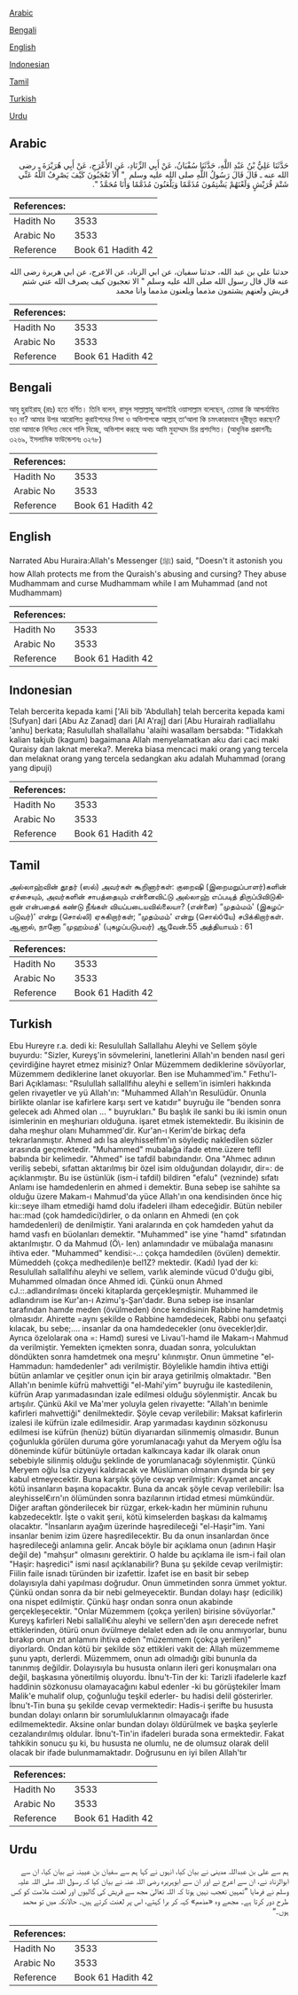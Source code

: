 [Arabic](#arabic)

[Bengali](#bengali)

[English](#english)

[Indonesian](#indonesian)

[Tamil](#tamil)

[Turkish](#turkish)

[Urdu](#urdu)

## Arabic


<div dir="rtl" lang="ar" style={{fontSize:'larger',backgroundColor:'#f8f9fa',padding:20}}>
حَدَّثَنَا عَلِيُّ بْنُ عَبْدِ اللَّهِ، حَدَّثَنَا سُفْيَانُ، عَنْ أَبِي الزِّنَادِ، عَنِ الأَعْرَجِ، عَنْ أَبِي هُرَيْرَةَ ـ رضى الله عنه ـ قَالَ قَالَ رَسُولُ اللَّهِ صلى الله عليه وسلم ‏ "‏ أَلاَ تَعْجَبُونَ كَيْفَ يَصْرِفُ اللَّهُ عَنِّي شَتْمَ قُرَيْشٍ وَلَعْنَهُمْ يَشْتِمُونَ مُذَمَّمًا وَيَلْعَنُونَ مُذَمَّمًا وَأَنَا مُحَمَّدٌ ‏"‏‏.‏
</div>
<div style={{backgroundColor:'#f8f9fa',padding:20, marginBottom: 10}}><table> <thead> <tr> <th>References:</th> <th></th> </tr> </thead> <tbody><tr><td>Hadith No</td><td>3533</td></tr><tr><td>Arabic No</td><td>3533</td></tr><tr><td>Reference</td><td>Book 61 Hadith 42</td></tr></tbody></table></div>


<div dir="rtl" lang="ar" style={{fontSize:'larger',backgroundColor:'#f8f9fa',padding:20}}>
حدثنا علي بن عبد الله، حدثنا سفيان، عن ابي الزناد، عن الاعرج، عن ابي هريرة رضى الله عنه قال قال رسول الله صلى الله عليه وسلم " الا تعجبون كيف يصرف الله عني شتم قريش ولعنهم يشتمون مذمما ويلعنون مذمما وانا محمد
</div>
<div style={{backgroundColor:'#f8f9fa',padding:20, marginBottom: 10}}><table> <thead> <tr> <th>References:</th> <th></th> </tr> </thead> <tbody><tr><td>Hadith No</td><td>3533</td></tr><tr><td>Arabic No</td><td>3533</td></tr><tr><td>Reference</td><td>Book 61 Hadith 42</td></tr></tbody></table></div>

## Bengali


<div dir="ltr" lang="bn" style={{fontSize:'larger',backgroundColor:'#f8f9fa',padding:20}}>
আবূ হুরাইরাহ্ (রাঃ) হতে বর্ণিত। তিনি বলেন, রাসূল সাল্লাল্লাহু আলাইহি ওয়াসাল্লাম বলেছেন, তোমরা কি আশ্চর্যান্বিত হও না? আমার উপর আরোপিত কুরাইশদের নিন্দা ও অভিশাপকে আল্লাহ্ তা‘আলা কি চমৎকারভাবে দূরীভূত করছেন? তারা আমাকে নিন্দিত ভেবে গালি দিচ্ছে, অভিশাপ করছে অথচ আমি মুহাম্মাদ চির প্রশংসিত। (আধুনিক প্রকাশনীঃ ৩২৬৯, ইসলামিক ফাউন্ডেশনঃ ৩২৭৮)
</div>
<div style={{backgroundColor:'#f8f9fa',padding:20, marginBottom: 10}}><table> <thead> <tr> <th>References:</th> <th></th> </tr> </thead> <tbody><tr><td>Hadith No</td><td>3533</td></tr><tr><td>Arabic No</td><td>3533</td></tr><tr><td>Reference</td><td>Book 61 Hadith 42</td></tr></tbody></table></div>

## English


<div dir="ltr" lang="en" style={{fontSize:'larger',backgroundColor:'#f8f9fa',padding:20}}>
Narrated Abu Huraira:Allah's Messenger (ﷺ) said, "Doesn't it astonish you how Allah protects me from the Quraish's abusing and cursing? They abuse Mudhammam and curse Mudhammam while I am Muhammad (and not Mudhammam)
</div>
<div style={{backgroundColor:'#f8f9fa',padding:20, marginBottom: 10}}><table> <thead> <tr> <th>References:</th> <th></th> </tr> </thead> <tbody><tr><td>Hadith No</td><td>3533</td></tr><tr><td>Arabic No</td><td>3533</td></tr><tr><td>Reference</td><td>Book 61 Hadith 42</td></tr></tbody></table></div>

## Indonesian


<div dir="ltr" lang="id" style={{fontSize:'larger',backgroundColor:'#f8f9fa',padding:20}}>
Telah bercerita kepada kami ['Ali bib 'Abdullah] telah bercerita kepada kami [Sufyan] dari [Abu Az Zanad] dari [Al A'raj] dari [Abu Hurairah radliallahu 'anhu] berkata; Rasulullah shallallahu 'alaihi wasallam bersabda: "Tidakkah kalian takjub (kagum) bagaimana Allah menyelamatkan aku dari caci maki Quraisy dan laknat mereka?. Mereka biasa mencaci maki orang yang tercela dan melaknat orang yang tercela sedangkan aku adalah Muhammad (orang yang dipuji)
</div>
<div style={{backgroundColor:'#f8f9fa',padding:20, marginBottom: 10}}><table> <thead> <tr> <th>References:</th> <th></th> </tr> </thead> <tbody><tr><td>Hadith No</td><td>3533</td></tr><tr><td>Arabic No</td><td>3533</td></tr><tr><td>Reference</td><td>Book 61 Hadith 42</td></tr></tbody></table></div>

## Tamil


<div dir="ltr" lang="ta" style={{fontSize:'larger',backgroundColor:'#f8f9fa',padding:20}}>
அல்லாஹ்வின் தூதர் (ஸல்) அவர்கள் கூறினார்கள்: குறைஷி (இறைமறுப்பாளர்)களின் ஏச்சையும், அவர்களின் சாபத்தையும் என்னைவிட்டு அல்லாஹ் எப்படித் திருப்பிவிடுகிறான் என்பதைக் கண்டு நீங்கள் வியப்படையவில்லையா? (என்னை) “முதம்மம்' (இகழப்படுவர்)' என்று (சொல்லி) ஏசுகிறார்கள்; “முதம்மம்' என்று (சொல்óயே) சபிக்கிறார்கள். ஆனால், நானோ “முஹம்மத்' (புகழப்படுபவர்) ஆவேன்.55 அத்தியாயம் : 61
</div>
<div style={{backgroundColor:'#f8f9fa',padding:20, marginBottom: 10}}><table> <thead> <tr> <th>References:</th> <th></th> </tr> </thead> <tbody><tr><td>Hadith No</td><td>3533</td></tr><tr><td>Arabic No</td><td>3533</td></tr><tr><td>Reference</td><td>Book 61 Hadith 42</td></tr></tbody></table></div>

## Turkish


<div dir="ltr" lang="tr" style={{fontSize:'larger',backgroundColor:'#f8f9fa',padding:20}}>
Ebu Hureyre r.a. dedi ki: Resulullah Sallallahu Aleyhi ve Sellem şöyle buyurdu: "Sizler, Kureyş'in sövmelerini, lanetlerini Allah'ın benden nasıl geri çevirdiğine hayret etmez misiniz? Onlar Müzemmem dediklerine sövüyorlar, Müzemmem dediklerine lanet okuyorlar. Ben ise Muhammed'im." Fethu'l-Bari Açıklaması: "Rsulullah sallallfıhu aleyhi e sellem'in isimleri hakkında gelen rivayetler ve yü Allah'ın: "Muhammed Allah'ın Resulüdür. Onunla birlikte olanlar ise kafirlere karşı sert ve katıdır" buyruğu ile "benden sonra gelecek adı Ahmed olan ... " buyrukları." Bu başlık ile sanki bu iki ismin onun isimlerinin en meşhuriarı olduğuna. işaret etmek istemektedir. Bu ikisinin de daha meşhur olanı Muhammed'dir. Kur'an-ı Kerim'de birkaç defa tekrarlanmıştır. Ahmed adı İsa aleyhisselfım'ın söylediç nakledilen sözler arasında geçmektedir. "Muhammed" mubalağa ifade etme.üzere tefll babında bir kelimedir. "Ahmed" ise tafdil babındandır. Ona "Ahmec adının veriliş sebebi, sıfattan aktarılmış bir özel isim olduğundan dolayıdır, dir=: de açıklanmıştır. Bu ise üstünlük (ism-i tafdil) bildiren "efalu" (vezninde) sıfatı Anlamı ise hamdedenlerin en ahmed i demektir. Buna sebep ise sahihte sa olduğu üzere Makam-ı Mahmud'da yüce Allah'ın ona kendisinden önce hiç kiı::seye ilham etmediği hamd dolu ifadeleri ilham edeceğidir. Bütün nebiler haı::mad (çok hamdedici)dirler, o da onların en Ahmedi (en çok hamdedenleri) de denilmiştir. Yani aralarında en çok hamdeden yahut da hamd vasfı en büolanları demektir. "Muhammed" ise yine "hamd" sıfatından aktarılmıştır. O da Mahmud (Ö\- len) anlamındadır ve mübalağa manasını ihtiva eder. "Muhammed" kendisi:-..: çokça hamdedilen (övülen) demektir. Mümeddeh (çokça medhedilen)e bel1Z? mektedir. (Kadı) Iyad der ki: Resulullah sallallfıhu aleyhi ve sellem, varlık aleminde vücud 0'duğu gibi, Muhammed olmadan önce Ahmed idi. Çünkü onun Ahmed cJ.::.adlandırılması önceki kitaplarda gerçekleşmiştir. Muhammed ile adlandırıım ise Kur'an-ı Azimu'ş-Şan'dadır. Buna sebep ise insanlar tarafından hamde meden (övülmeden) önce kendisinin Rabbine hamdetmiş olmasıdır. Ahirette =aynı şekilde o Rabbine hamdedecek, Rabbi onu şefaatçi kılacak, bu sebe;.... insanlar da ona hamdedecekler (onu övecekler)dir. Ayrıca özelolarak ona =: Hamd) suresi ve Livau'l-hamd ile Makam-ı Mahmud da verilmiştir. Yemekten içmekten sonra, duadan sonra, yolculuktan döndükten sonra hamdetmek ona meşru' kılınmıştır. Onun ümmetine "el-Hammadun: hamdedenler" adı verilmiştir. Böylelikle hamdin ihtiva ettiği bütün anlamlar ve çeşitler onun için bir araya getirilmiş olmaktadır. "Ben Allah'ın benimle küfrü mahvettiği "el-Mahi'yim" buyruğu ile kastedilenin, küfrün Arap yarımadasından izale edilmesi olduğu söylenmiştir. Ancak bu artışılır. Çünkü Akil ve Ma'mer yoluyla gelen rivayette: "Allah'ın benimle kafirleri mahvettiği" denilmektedir. Şöyle cevap verilebilir: Maksat kafirlerin izalesi ile küfrün izale edilmesidir. Arap yarımadası kaydının sözkonusu edilmesi ise küfrün (henüz) bütün diyarıardan silinmemiş olmasıdır. Bunun çoğunlukla görülen duruma göre yorumlanacağı yahut da Meryem oğlu İsa döneminde küfür bütünüyle ortadan kalkıncaya kadar ilk olarak onun sebebiyle silinmiş olduğu şeklinde de yorumlanacağı söylenmiştir. Çünkü Meryem oğlu İsa cizyeyi kaldıracak ve Müslüman olmanın dışında bir şey kabul etmeyecektir. Buna karşılık şöyle cevap verilmiştir: Kıyamet ancak kötü insanların başına kopacaktır. Buna da ancak şöyle cevap verilebilir: İsa aleyhissel€ırn'ın ölümünden sonra bazılarının irtidad etmesi mümkündür. Diğer araftan gönderilecek bir rüzgar, erkek-kadın her müminin ruhunu kabzedecektlr. İşte o vakit şerıi, kötü kimselerden başkası da kalmamış olacaktır. "İnsanların ayağım üzerinde haşredileceği "el-Haşir"im. Yani insanlar benim izim üzere haşredilecektir. Bu da onun insanlardan önce haşredileceği anlamına gelir. Ancak böyle bir açıklama onun (adının Haşir değil de) "mahşur" olmasını gerektirir. O halde bu açıklama ile ism-i fail olan "Haşir: haşredici" ismi nasıl açıklanabilir? Buna şu şekilde cevap verilmiştir: Fiilin faile isnadı türünden bir izafettir. İzafet ise en basit bir sebep dolayısıyla dahi yapılması doğrudur. Onun ümmetinden sonra ümmet yoktur. Çünkü ondan sonra da bir nebi gelmeyecektir. Bundan dolayı haşr (edicilik) ona nispet edilmiştir. Çünkü haşr ondan sonra onun akabinde gerçekleşecektir. "Onlar Müzemmem (çokça yerilen) birisine sövüyorlar." Kureyş kafirleri Nebi sallall€ıhu aleyhi ve sellern'den aşırı derecede nefret ettiklerinden, ötürü onun övülmeye delalet eden adı ile onu anmıyorlar, bunu bırakıp onun zıt anlamını ihtiva eden "müzemmem (çokça yerilen)" diyorlardı. Ondan kötü bir şekilde söz ettikleri vakit de: Allah müzemmeme şunu yaptı, derlerdi. Müzemmem, onun adı olmadığı gibi bununla da tanınmış değildir. Dolayısıyla bu hususta onların ileri geri konuşmaları ona değil, başkasına yöneıtilmiş oluyordu. İbnu't-Tin der ki: Tarizli ifadelerle kazf haddinin sözkonusu olamayacağını kabul edenler -ki bu görüştekiler İmam Malik'e muhalif olup, çoğunluğu teşkil ederler- bu hadisi delil gösterirler. İbnu't-Tin buna şu şekilde cevap vermektedir: Hadis-i şerifte bu hususta bundan dolayı onların bir sorumluluklarının olmayacağı ifade edilmemektedir. Aksine onlar bundan dolayı öldürülmek ve başka şeylerle cezalandırılmış oldular. İbnu't-Tin'in ifadeleri burada sona ermektedir. Fakat tahkikin sonucu şu ki, bu hususta ne olumlu, ne de olumsuz olarak delil olacak bir ifade bulunmamaktadır. Doğrusunu en iyi bilen Allah'tır
</div>
<div style={{backgroundColor:'#f8f9fa',padding:20, marginBottom: 10}}><table> <thead> <tr> <th>References:</th> <th></th> </tr> </thead> <tbody><tr><td>Hadith No</td><td>3533</td></tr><tr><td>Arabic No</td><td>3533</td></tr><tr><td>Reference</td><td>Book 61 Hadith 42</td></tr></tbody></table></div>

## Urdu


<div dir="rtl" lang="ur" style={{fontSize:'larger',backgroundColor:'#f8f9fa',padding:20}}>
ہم سے علی بن عبداللہ مدینی نے بیان کیا، انہوں نے کہا ہم سے سفیان بن عیینہ نے بیان کیا، ان سے ابوالزناد نے، ان سے اعرج نے اور ان سے ابوہریرہ رضی اللہ عنہ نے بیان کیا کہ رسول اللہ صلی اللہ علیہ وسلم نے فرمایا ”تمہیں تعجب نہیں ہوتا کہ اللہ تعالیٰ مجھ سے قریش کی گالیوں اور لعنت ملامت کو کس طرح دور کرتا ہے۔ مجھے وہ «مذمم» کہہ کر برا کہتے، اس پر لعنت کرتے ہیں۔ حالانکہ میں تو محمد ہوں۔“
</div>
<div style={{backgroundColor:'#f8f9fa',padding:20, marginBottom: 10}}><table> <thead> <tr> <th>References:</th> <th></th> </tr> </thead> <tbody><tr><td>Hadith No</td><td>3533</td></tr><tr><td>Arabic No</td><td>3533</td></tr><tr><td>Reference</td><td>Book 61 Hadith 42</td></tr></tbody></table></div>